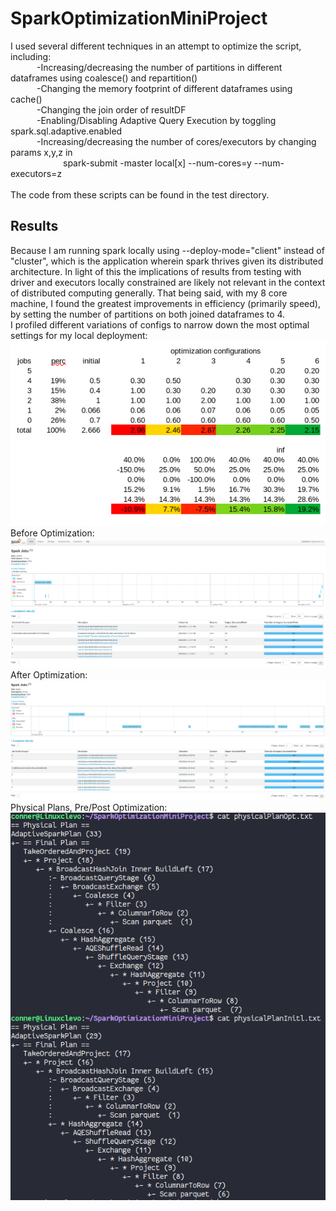 # SparkOptimizationMiniProject

I used several different techniques in an attempt to optimize the script, including:
<br>
&emsp;&emsp;&emsp;-Increasing/decreasing the number of partitions in different dataframes using coalesce() and repartition()
<br>
&emsp;&emsp;&emsp;-Changing the memory footprint of different dataframes using cache()
<br>
&emsp;&emsp;&emsp;-Changing the join order of resultDF
<br>
&emsp;&emsp;&emsp;-Enabling/Disabling Adaptive Query Execution by toggling spark.sql.adaptive.enabled
<br>
&emsp;&emsp;&emsp;-Increasing/decreasing the number of cores/executors by changing params x,y,z in
<br>
&emsp;&emsp;&emsp;&emsp;&emsp;&emsp;spark-submit -master local[x] --num-cores=y --num-executors=z
<br>
<br>
The code from these scripts can be found in the test directory.

## Results

Because I am running spark locally using --deploy-mode="client" instead of "cluster", which is the application wherein spark thrives given its distributed architecture.  In light of this the implications of results from testing with driver and executors locally constrained are likely not relevant in the context of distributed computing generally.  That being said, with my 8 core machine, I found the greatest improvements in efficiency (primarily speed), by setting the number of partitions on both joined dataframes to 4.
<br>
I profiled different variations of configs to narrow down the most optimal settings for my local deployment:
<br>
![alt text](https://raw.githubusercontent.com/conner-mcnicholas/SparkOptimizationMiniProject/main/images/compare.png) 
<br>
Before Optimization:
<br>
![alt text](https://raw.githubusercontent.com/conner-mcnicholas/SparkOptimizationMiniProject/main/images/spark_ui_before_summary.png)
<br>
After Optimization:
<br>
![alt text](https://raw.githubusercontent.com/conner-mcnicholas/SparkOptimizationMiniProject/main/images/spark_ui_after_summary.png)
<br>
Physical Plans, Pre/Post Optimization:
<br>
![alt text](https://raw.githubusercontent.com/conner-mcnicholas/SparkOptimizationMiniProject/main/images/physicalplans.png)
<br>
